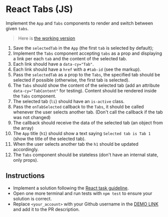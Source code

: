 # React Tabs (JS)

Implement the `App` and `Tabs` components to render and switch between given `tabs`.

> Here is [the working version](https://mate-academy.github.io/react_tabs)

1. Save the `selectedTab` in the `App` (the first `tab` is selected by default);
1. Implement the `Tabs` component accepting `tabs` as a prop and displaying a link per each `tab` and the content of the selected tab.
1. Each link should have a `data-cy="Tab"`.
1. Each link should have a `href` with a `#tab-id` (see the markup).
1. Pass the `selectedTab` as a prop to the `Tabs`, the specified tab should be selected if possible
  (otherwise, the first tab is selected).
1. The `Tabs` should show the content of the selected tab (add an attribute `data-cy="TabContent"` for testing). Content should be rendered inside the `Tabs` component.
1. The selected tab (`li`) should have an `is-active` class.
1. Pass the `onTabSelected` callback to the `Tabs`, it should be called whenever the user selects another tab.
   (Don't call the callback if the tab was not changed)
1. The callback should receive the data of the selected tab (an object from the array)
1. The `App` title (`h1`) should show a text saying `Selected tab is Tab 1` (show the title of the selected tab).
1. When the user selects another tab the `h1` should be updated accordingly.
1. The `Tabs` component should be stateless (don't have an internal state, only props).

## Instructions

- Implement a solution following the [React task guideline](https://github.com/mate-academy/react_task-guideline#react-tasks-guideline).
- Open one more terminal and run tests with `npm test` to ensure your solution is correct.
- Replace `<your_account>` with your Github username in the [DEMO LINK](https://YuraMisura.github.io/react_tabs-js/) and add it to the PR description.
